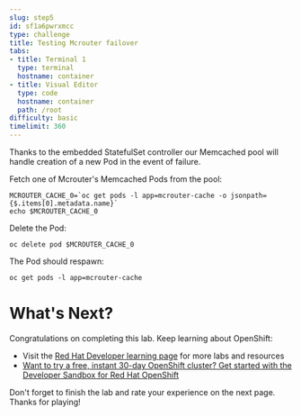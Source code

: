 ```yaml
---
slug: step5
id: sf1a6pwrxmcc
type: challenge
title: Testing Mcrouter failover
tabs:
- title: Terminal 1
  type: terminal
  hostname: container
- title: Visual Editor
  type: code
  hostname: container
  path: /root
difficulty: basic
timelimit: 360
---
```

Thanks to the embedded StatefulSet controller our Memcached pool will handle creation of a new Pod in the event of failure.

Fetch one of Mcrouter's Memcached Pods from the pool:

```
MCROUTER_CACHE_0=`oc get pods -l app=mcrouter-cache -o jsonpath={$.items[0].metadata.name}`
echo $MCROUTER_CACHE_0
```


Delete the Pod:

```
oc delete pod $MCROUTER_CACHE_0
```

The Pod should respawn:

```
oc get pods -l app=mcrouter-cache
```

# What's Next?

Congratulations on completing this lab. Keep learning about OpenShift:

* Visit the [Red Hat Developer learning page](https://developers.redhat.com/learn) for more labs and resources
* [Want to try a free, instant 30-day OpenShift cluster? Get started with the Developer Sandbox for Red Hat OpenShift](https://developers.redhat.com/developer-sandbox)

Don't forget to finish the lab and rate your experience on the next page. Thanks for playing!

